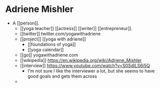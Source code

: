 # Adriene Mishler
- A [[person]].
	- [[yoga teacher]] [[actress]] [[writer]] [[entrepreneur]].
	- [[twitter]] twitter.com/yogawithadriene
	- [[project]] [[yoga with adriene]]
		- [[foundations of yoga]]
		- [[yoga calendar]]
	- [[go]] yogawithadriene.com
	- [[wikipedia]] https://en.wikipedia.org/wiki/Adriene_Mishler
	- [[interview]] https://www.youtube.com/watch?v=S0SdILS6i5Q
		- I'm not sure I like the interviewer a lot, but she seems to have good goals and gets them across
	-
